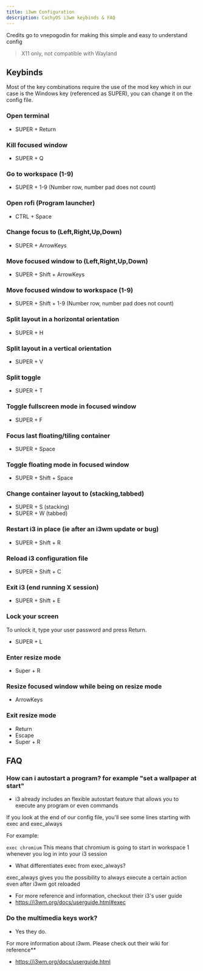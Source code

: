```yaml
---
title: i3wm Configuration
description: CachyOS i3wm keybinds & FAQ
---
```


Credits go to vnepogodin for making this simple and easy to understand config

> X11 only, not compatible with Wayland

## Keybinds

Most of the key combinations require the use of the mod key which in our case is the Windows key (referenced as SUPER), you can change it on the config file.

### Open terminal

* SUPER + Return

### Kill focused window

* SUPER + Q

### Go to workspace (1-9)

* SUPER + 1-9 (Number row, number pad does not count)

### Open rofi (Program launcher)

* CTRL + Space

### Change focus to (Left,Right,Up,Down)

* SUPER + ArrowKeys

### Move focused window to (Left,Right,Up,Down)

* SUPER + Shift + ArrowKeys

### Move focused window to workspace (1-9)

* SUPER + Shift + 1-9 (Number row, number pad does not count)

### Split layout in a horizontal orientation

* SUPER + H

### Split layout in a vertical orientation

* SUPER + V

### Split toggle

* SUPER + T

### Toggle fullscreen mode in focused window

* SUPER + F

### Focus last floating/tiling container

* SUPER + Space

### Toggle floating mode in focused window

* SUPER + Shift + Space

### Change container layout to (stacking,tabbed)

* SUPER + S (stacking)
* SUPER + W (tabbed)

### Restart i3 in place (ie after an i3wm update or bug)

* SUPER + Shift + R

### Reload i3 configuration file

* SUPER + Shift + C

### Exit i3 (end running X session)

* SUPER + Shift + E

### Lock your screen

To unlock it, type your user password and press Return.

* SUPER + L

### Enter resize mode

* Super + R

### Resize focused window while being on resize mode

* ArrowKeys

### Exit resize mode

* Return
* Escape
* Super + R

## FAQ

### How can i autostart a program? for example "set a wallpaper at start"

* i3 already includes an flexible autostart feature that allows you to execute any program or even commands

If you look at the end of our config file, you'll see some lines starting with exec and exec_always

For example:

```exec chromium```
This means that chromium is going to start in workspace 1 whenever you log in into your i3 session

* What differentiates exec from exec_always?

exec_always gives you the possibility to always execute a certain action even after i3wm got reloaded

* For more reference and information, checkout their i3's user guide
* <https://i3wm.org/docs/userguide.html#exec>

### Do the multimedia keys work?

* Yes they do.

For more information about i3wm. Please check out their wiki for reference**

* <https://i3wm.org/docs/userguide.html>
